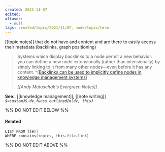 ```yaml
---
created: 2021-11-07
edited: 
aliases:
  - null
tags: created/topic/2021/11/07, node/topic/term
---
```


 [[topic notes]] that do not have and content and are there to easily access their metadata (backlinks, graph positioning)

> Systems which display backlinks to a node permit a new behavior: you can define a new node extensionally (rather than intensionally) by simply linking to it from many other nodes—even before it has any content.
^[[Backlinks can be used to implicitly define nodes in knowledge management systems](https://notes.andymatuschak.org/z2newCwFfd6iZFyf9bgspkbyt1G8wbQxJVgTK)]
> 
> <cite>[[Andy Matuschak's Evergreen Notes]]</cite>


**See**:: [[knowledge management]], [[note writing]]
*`$=customJS.dv_funcs.outlinedIn(dv, this)`*

%% DO NOT EDIT BELOW %%
#### Related 
```dataview
LIST FROM [[#]]
WHERE contains(topics, this.file.link)
```
%% DO NOT EDIT ABOVE %%

